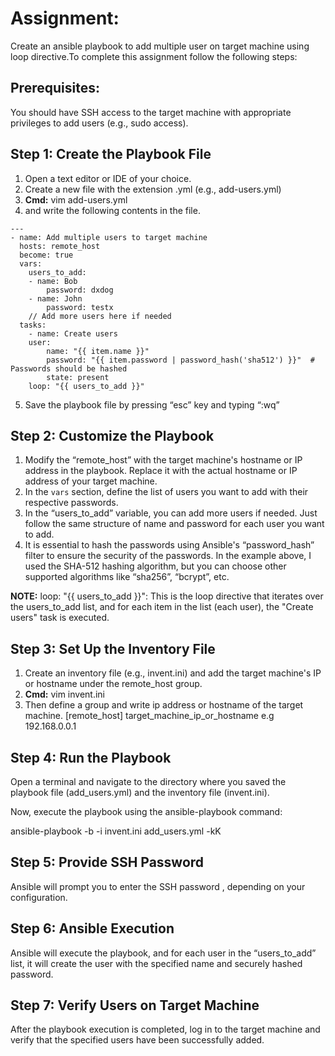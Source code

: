 # Assignment:

Create an ansible playbook to add multiple user on target machine using loop directive.To complete this assignment follow the following steps:



## Prerequisites:

You should have SSH access to the target machine with appropriate privileges to add users (e.g., sudo access).
 


## Step 1: Create the Playbook File

1. Open a text editor or IDE of your choice.
2. Create a new file with the extension .yml (e.g., add-users.yml)
3. **Cmd:**
vim add-users.yml
4. and write the following contents in the file.

```
---
- name: Add multiple users to target machine
  hosts: remote_host
  become: true
  vars:
	users_to_add:
  	- name: Bob
    	password: dxdog
  	- name: John
    	password: testx
  	// Add more users here if needed
  tasks:
	- name: Create users
  	user:
    	name: "{{ item.name }}"
    	password: "{{ item.password | password_hash('sha512') }}"  # Passwords should be hashed
    	state: present
  	loop: "{{ users_to_add }}"
 ```

5. Save the playbook file by pressing “esc” key and typing “:wq”
 


## Step 2: Customize the Playbook

1. Modify the “remote_host” with the target machine's hostname or IP address in the playbook. Replace it with the actual hostname or IP address of your target machine.
2. In the `vars` section, define the list of users you want to add with their respective passwords.
3. In the “users_to_add” variable, you can add more users if needed. Just follow the same structure of name and password for each user you want to add.
4. It is essential to hash the passwords using Ansible's “password_hash” filter to ensure the security of the passwords. In the example above, I used the SHA-512 hashing algorithm, but you can choose other supported algorithms like “sha256”, “bcrypt”, etc.

**NOTE:** 
loop: "{{ users_to_add }}": This is the loop directive that iterates over the users_to_add list, and for each item in the list (each user), the "Create users" task is executed.
 
 

## Step 3: Set Up the Inventory File

1. Create an inventory file (e.g., invent.ini) and add the target machine's IP or hostname under the remote_host group.
2. **Cmd:**
vim invent.ini
3. Then define a group and write  ip address or hostname of the target machine.
[remote_host]
target_machine_ip_or_hostname
e.g  192.168.0.0.1
 
 
 
## Step 4: Run the Playbook

Open a terminal and navigate to the directory where you saved the playbook file (add_users.yml) and the inventory file (invent.ini).
 
Now, execute the playbook using the ansible-playbook command:
 
ansible-playbook -b  -i invent.ini add_users.yml -kK
 
 
 
## Step 5: Provide SSH Password 

 Ansible will prompt you to enter the SSH password , depending on your configuration.
 
## Step 6: Ansible Execution

 Ansible will execute the playbook, and for each user in the “users_to_add” list, it will create the user with the specified name and securely hashed password.
 


## Step 7: Verify Users on Target Machine

 After the playbook execution is completed, log in to the target machine and verify that the specified users have been successfully added.
 



